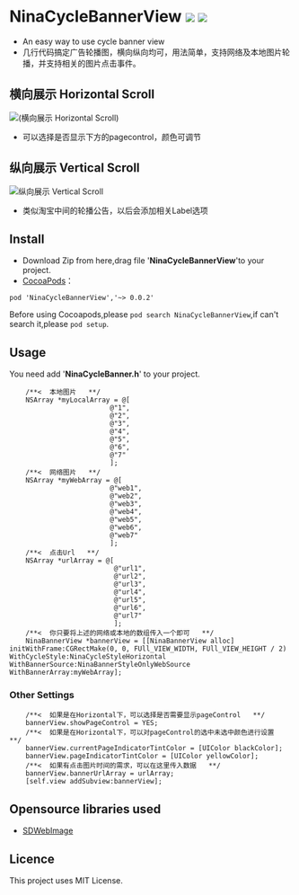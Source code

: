# NinaCycleBannerView ![](http://cocoapod-badges.herokuapp.com/v/NinaCycleBannerView/badge.png) ![](http://cocoapod-badges.herokuapp.com/p/NinaCycleBannerView/badge.png)
* An easy way to use cycle banner view
* 几行代码搞定广告轮播图，横向纵向均可，用法简单，支持网络及本地图片轮播，并支持相关的图片点击事件。

## <a id="横向展示 Horizontal Scroll"></a> 横向展示 Horizontal Scroll
![(横向展示 Horizontal Scroll)](https://github.com/RamWire/NinaCycleBannerView/blob/master/Example/gifs/NinaCycleBannerView1.gif) 
* 可以选择是否显示下方的pagecontrol，颜色可调节

## <a id="纵向展示 Vertical Scroll"></a> 纵向展示 Vertical Scroll
![纵向展示 Vertical Scroll](https://github.com/RamWire/NinaCycleBannerView/blob/master/Example/gifs/NinaCycleBannerView2.gif)
* 类似淘宝中间的轮播公告，以后会添加相关Label选项

## Install
- Download Zip from here,drag file '**NinaCycleBannerView**'to your project.
- [CocoaPods](https://cocoapods.org/)：
```
pod 'NinaCycleBannerView','~> 0.0.2' 
```
Before using Cocoapods,please `pod search NinaCycleBannerView`,if can't search it,please `pod setup`.

## Usage
You need add '**NinaCycleBanner.h**' to your project.
```objc
    /**<  本地图片   **/
    NSArray *myLocalArray = @[
                         @"1",
                         @"2",
                         @"3",
                         @"4",
                         @"5",
                         @"6",
                         @"7"
                         ];
    /**<  网络图片   **/
    NSArray *myWebArray = @[
                         @"web1",
                         @"web2",
                         @"web3",
                         @"web4",
                         @"web5",
                         @"web6",
                         @"web7"
                         ];
    /**<  点击Url   **/
    NSArray *urlArray = @[
                          @"url1",
                          @"url2",
                          @"url3",
                          @"url4",
                          @"url5",
                          @"url6",
                          @"url7"
                          ];
    /**<  你只要将上述的网络或本地的数组传入一个即可   **/
    NinaBannerView *bannerView = [[NinaBannerView alloc] initWithFrame:CGRectMake(0, 0, FUll_VIEW_WIDTH, FUll_VIEW_HEIGHT / 2) WithCycleStyle:NinaCycleStyleHorizontal WithBannerSource:NinaBannerStyleOnlyWebSource WithBannerArray:myWebArray];
```
### Other Settings
```objc
    /**<  如果是在Horizontal下，可以选择是否需要显示pageControl   **/
    bannerView.showPageControl = YES;
    /**<  如果是在Horizontal下，可以对pageControl的选中未选中颜色进行设置   **/
    bannerView.currentPageIndicatorTintColor = [UIColor blackColor];
    bannerView.pageIndicatorTintColor = [UIColor yellowColor];
    /**<  如果有点击图片时间的需求，可以在这里传入数据   **/
    bannerView.bannerUrlArray = urlArray;    
    [self.view addSubview:bannerView];
```

## Opensource libraries used
- [SDWebImage](https://github.com/rs/SDWebImage)

## Licence

This project uses MIT License.
